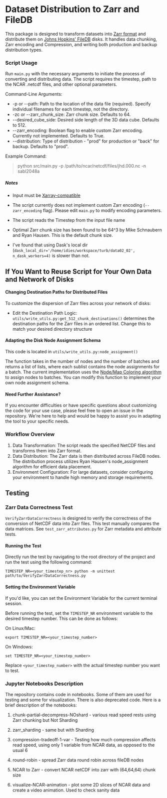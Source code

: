 # Dataset Distribution to Zarr and FileDB

This package is designed to transform datasets into [Zarr format](https://zarr.readthedocs.io/en/stable/) and distribute them on [Johns Hopkins' FileDB](https://turbulence.pha.jhu.edu/datasets.aspx) disks. It handles data chunking, Zarr encoding and Compression, and writing both production and backup distribution types.

### Script Usage
Run `main.py` with the necessary arguments to initiate the process of converting and distributing data. The script requires the timestep, path to the NCAR .netcdf files, and other optional parameters.


Command-Line Arguments:


[//]: # (- --timestep: The timestep number for the NCAR data &#40;required&#41;.)
- -p or --path: Path to the location of the data file (required). Specify individual filenames for each timestep, not the directory.
- -zc or --zarr_chunk_size: Zarr chunk size. Defaults to 64.
- --desired_cube_side: Desired side length of the 3D data cube. Defaults to 512.
- --zarr_encoding: Boolean flag to enable custom Zarr encoding. Currently not implemented. Defaults to True.
- --distribution: Type of distribution - "prod" for production or "back" for backup. Defaults to "prod".


Example Command:

> python src/main.py -p /path/to/ncar/netcdf/files/jhd.000.nc -n sabl2048a


##### Notes

- Input must be [Xarray-compatible](https://docs.xarray.dev/en/stable/generated/xarray.Dataset.html)

- The script currently does not implement custom Zarr encoding (`--zarr_encoding` flag). Please edit `main.py` to modify encoding parameters.

- The script reads the Timestep from the input file name 

- Optimal Zarr chunk size has been found to be 64^3 by Mike Schnaubern and Ryan Hausen. This is the default chunk size.

- I've found that using Dask's local dir (`dask_local_dir='/home/idies/workspace/turb/data02_02', n_dask_workers=4)` is slower than not.

## If You Want to Reuse Script for Your Own Data and Network of Disks

[//]: # (### Customizing Destination Layout and Assignment Schema)


[//]: # (If you need to adapt the destination layout for Zarr files or change the node assignment schema in this repository, you can do so by editing specific functions within `utils/write_utils.py`. Below are guidelines on where and how to make these changes:)

#### Changing Destination Paths for Distributed Files


To customize the dispersion of Zarr files across your network of disks:

- Edit the Destination Path Logic: `utils/write_utils.py:get_512_chunk_destinations()` determines the destination paths for the Zarr files in an ordered list. Change this to match your desired directory structure

#### Adapting the Disk Node Assignment Schema

This code is located in `utils/write_utils.py:node_assignment()`

The function takes in the number of nodes and the number of batches and returns a list of lists, where each sublist contains the node assignments for a batch. The current implementation uses the [Node/Map Coloring algorithm](https://en.wikipedia.org/wiki/Graph_coloring#Node_coloring) to assign nodes to batches. You can modify this function to implement your own node assignment schema.

#### Need Further Assistance?
If you encounter difficulties or have specific questions about customizing the code for your use case, please feel free to open an issue in the repository. We're here to help and would be happy to assist you in adapting the tool to your specific needs.


### Workflow Overview

1. Data Transformation: The script reads the specified NetCDF files and transforms them into Zarr format.
2. Data Distribution: The Zarr data is then distributed across FileDB nodes. The distribution process utilizes Ryan Hausen's node_assignment algorithm for efficient data placement.
3. Environment Configuration: For large datasets, consider configuring your environment to handle high memory and storage requirements.

## Testing

### Zarr Data Correctness Test

`VerifyZarrDataCorrectness` is designed to verify the correctness of the conversion of NetCDF data into Zarr files. This test manually compares the data matrices. See `test_zarr_attributes.py` for Zarr metadata and attribute tests.


#### Running the Test
Directly run the test by navigating to the root directory of the project and run the test using the following command:

```
TIMESTEP_NR=<your_timestep_nr> python -m unittest path/to/VerifyZarrDataCorrectness.py
```

#### Setting the Environment Variable

If you'd like, you can set the Environment Variable for the current terminal session.

Before running the test, set the `TIMESTEP_NR` environment variable to the desired timestep number. This can be done as follows:

On Linux/Mac:
```
export TIMESTEP_NR=<your_timestep_number>
```
On Windows:

```
set TIMESTEP_NR=<your_timestep_number>
```

Replace `<your_timestep_number>` with the actual timestep number you want to test.


### Jupyter Notebooks Description

The repository contains code in notebooks. Some of them are used for testing and some for visualization. There is also deprecated code. Here is a brief description of the notebooks:

1. chunk-partial-decompress-NOshard - various read speed rests using Zarr chunking but Not Sharding

2. zarr_sharding - same but with Sharding

3. compression-tradeoff-1-var - Testing how much compression affects read speed, using only 1 variable from NCAR data, as opposed to the usual 6

4. round-robin - spread Zarr data round robin across fileDB nodes

5. NCAR to Zarr - convert NCAR netCDF into zarr with (64,64,64) chunk size

6. visualize-NCAR-animation - plot some 2D slices of NCAR data and create a video animation. Used to check sanity data 
